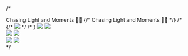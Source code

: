 /*
<div className="-mt-56 ml-4 font-inter font-extrabold text-4xl">
        <motion.h1 id='Photos' className="font-inter -ml-24" style={{ x: rightTextX }}>
          Chasing Light and Moments 📸✨
        </motion.h1>
        {/* <motion.h1 style={{ opacity: textOpacity}}>Chasing Light and Moments 📸✨</motion.h1> */}
/*
</div>
<div className="lg:flex">
          <div className="mt-10 flex ml-3 gap-3 mr-3">
            <motion.div style={{ x: leftImageX, transition: { delay: 0.2 } }}>
              {/* <Image src={img7} width={190} height={200} className="rounded-xl" /> */
/*
}
<Image src={img7} className="h-56 w-48 rounded-xl" />
</motion.div>
<motion.div style={{ x: rightImageX, transition: { delay: 0.2 } }}>
<Image src={img2} className="h-56 w-48 rounded-xl" />
</motion.div>
</div>
<div className="mt-10 flex ml-3 gap-3 mr-3">
<motion.div style={{ x: leftImageX, transition: { delay: 0.4 } }}>
<Image src={img3} className="h-56 w-48 rounded-xl" />
</motion.div>
<motion.div style={{ x: rightImageX, transition: { delay: 0.4 } }}>
<Image src={img4} className="h-56 w-48 rounded-xl" />
</motion.div>
</div>
<div className="mt-10 flex ml-3 gap-3 mr-3">
<motion.div style={{ x: leftImageX, transition: { delay: 0.6 } }}>
<Image src={img8} className="h-56 w-48 rounded-xl" />
</motion.div>
<motion.div style={{ x: rightImageX, transition: { delay: 0.6 } }}>
<Image src={img6} className="h-56 w-48 rounded-xl" />
</motion.div>
</div>
</div>
<motion.button
whileTap={{ scale: [null, 1.5, 1.4] }}
transition={{ duration: 0.3 }}
>
</motion.button>
*/
